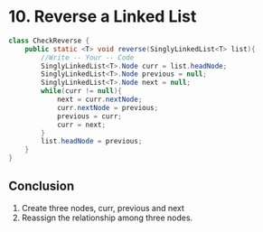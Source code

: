 # 10. Reverse a Linked List

```java
class CheckReverse {
	public static <T> void reverse(SinglyLinkedList<T> list){
        //Write -- Your -- Code
        SinglyLinkedList<T>.Node curr = list.headNode;
        SinglyLinkedList<T>.Node previous = null;
        SinglyLinkedList<T>.Node next = null;
        while(curr != null){
            next = curr.nextNode;
            curr.nextNode = previous;
            previous = curr;
            curr = next;
        }
        list.headNode = previous;
    }
}
```

## Conclusion

1. Create three nodes, curr, previous and next
2. Reassign the relationship among three nodes.

